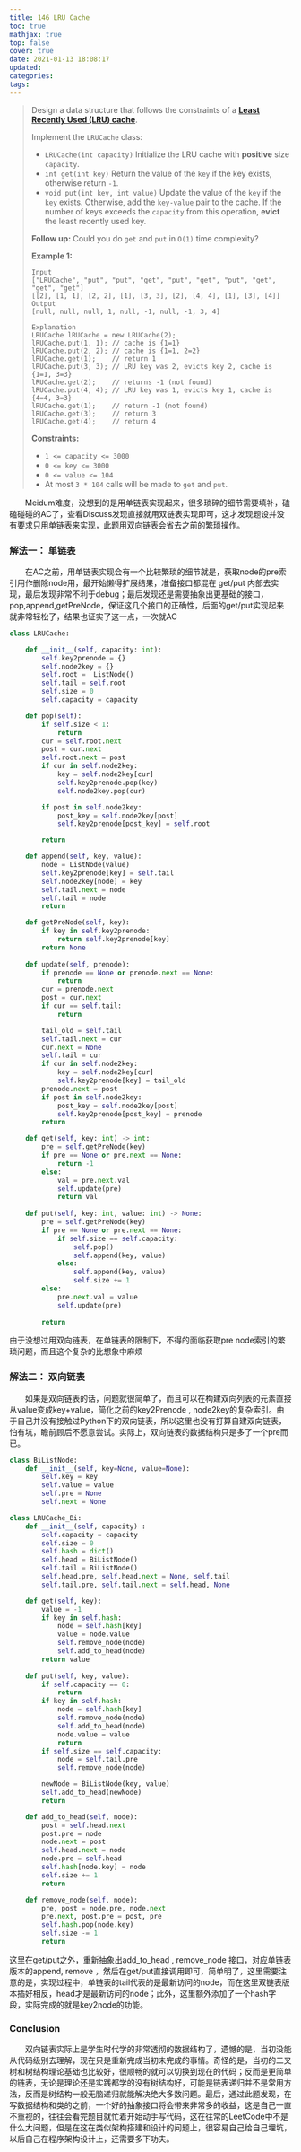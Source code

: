 ```yaml
---
title: 146 LRU Cache
toc: true
mathjax: true
top: false
cover: true
date: 2021-01-13 18:08:17
updated:
categories:
tags:
---
```


> Design a data structure that follows the constraints of a **[Least Recently Used (LRU) cache](https://en.wikipedia.org/wiki/Cache_replacement_policies#LRU)**.
>
> Implement the `LRUCache` class:
>
> - `LRUCache(int capacity)` Initialize the LRU cache with **positive** size `capacity`.
> - `int get(int key)` Return the value of the `key` if the key exists, otherwise return `-1`.
> - `void put(int key, int value)` Update the value of the `key` if the `key` exists. Otherwise, add the `key-value` pair to the cache. If the number of keys exceeds the `capacity` from this operation, **evict** the least recently used key.
>
> **Follow up:**
> Could you do `get` and `put` in `O(1)` time complexity?
>
>  
>
> **Example 1:**
>
> ```
> Input
> ["LRUCache", "put", "put", "get", "put", "get", "put", "get", "get", "get"]
> [[2], [1, 1], [2, 2], [1], [3, 3], [2], [4, 4], [1], [3], [4]]
> Output
> [null, null, null, 1, null, -1, null, -1, 3, 4]
> 
> Explanation
> LRUCache lRUCache = new LRUCache(2);
> lRUCache.put(1, 1); // cache is {1=1}
> lRUCache.put(2, 2); // cache is {1=1, 2=2}
> lRUCache.get(1);    // return 1
> lRUCache.put(3, 3); // LRU key was 2, evicts key 2, cache is {1=1, 3=3}
> lRUCache.get(2);    // returns -1 (not found)
> lRUCache.put(4, 4); // LRU key was 1, evicts key 1, cache is {4=4, 3=3}
> lRUCache.get(1);    // return -1 (not found)
> lRUCache.get(3);    // return 3
> lRUCache.get(4);    // return 4
> ```
>
>  
>
> **Constraints:**
>
> - `1 <= capacity <= 3000`
> - `0 <= key <= 3000`
> - `0 <= value <= 104`
> - At most `3 * 104` calls will be made to `get` and `put`.

　　Meidum难度，没想到的是用单链表实现起来，很多琐碎的细节需要填补，磕磕碰碰的AC了，查看Discuss发现直接就用双链表实现即可，这才发现题设并没有要求只用单链表来实现，此题用双向链表会省去之前的繁琐操作。

### 解法一： 单链表

　　在AC之前，用单链表实现会有一个比较繁琐的细节就是，获取node的pre索引用作删除node用，最开始懒得扩展结果，准备接口都混在 get/put 内部去实现，最后发现非常不利于debug；最后发现还是需要抽象出更基础的接口，pop,append,getPreNode，保证这几个接口的正确性，后面的get/put实现起来就非常轻松了，结果也证实了这一点，一次就AC

```python
class LRUCache:

    def __init__(self, capacity: int):
        self.key2prenode = {}
        self.node2key = {}
        self.root =  ListNode()
        self.tail = self.root
        self.size = 0
        self.capacity = capacity

    def pop(self):
        if self.size < 1:
            return
        cur = self.root.next
        post = cur.next
        self.root.next = post
        if cur in self.node2key:
            key = self.node2key[cur]
            self.key2prenode.pop(key)
            self.node2key.pop(cur)

        if post in self.node2key:
            post_key = self.node2key[post]
            self.key2prenode[post_key] = self.root

        return

    def append(self, key, value):
        node = ListNode(value)
        self.key2prenode[key] = self.tail
        self.node2key[node] = key
        self.tail.next = node
        self.tail = node
        return

    def getPreNode(self, key):
        if key in self.key2prenode:
            return self.key2prenode[key]
        return None
    
    def update(self, prenode):
        if prenode == None or prenode.next == None:
            return 
        cur = prenode.next
        post = cur.next
        if cur == self.tail:
            return

        tail_old = self.tail
        self.tail.next = cur
        cur.next = None
        self.tail = cur
        if cur in self.node2key:
            key = self.node2key[cur]
            self.key2prenode[key] = tail_old
        prenode.next = post
        if post in self.node2key:
            post_key = self.node2key[post]
            self.key2prenode[post_key] = prenode
        return

    def get(self, key: int) -> int:
        pre = self.getPreNode(key)
        if pre == None or pre.next == None:
            return -1
        else:
            val = pre.next.val
            self.update(pre)
            return val
        
    def put(self, key: int, value: int) -> None:
        pre = self.getPreNode(key)
        if pre == None or pre.next == None:
            if self.size == self.capacity:
                self.pop()
                self.append(key, value)
            else:
                self.append(key, value)
                self.size += 1
        else:
            pre.next.val = value
            self.update(pre)
            
        return
```

由于没想过用双向链表，在单链表的限制下，不得的面临获取pre node索引的繁琐问题，而且这个复杂的比想象中麻烦

### 解法二： 双向链表

　　如果是双向链表的话，问题就很简单了，而且可以在构建双向列表的元素直接从value变成key+value，简化之前的key2Prenode , node2key的复杂索引。由于自己并没有接触过Python下的双向链表，所以这里也没有打算自建双向链表，怕有坑，瞻前顾后不愿意尝试。实际上，双向链表的数据结构只是多了一个pre而已。

```python
class BiListNode:
    def __init__(self, key=None, value=None):
        self.key = key
        self.value = value
        self.pre = None
        self.next = None

class LRUCache_Bi:
    def __init__(self, capacity) :
        self.capacity = capacity
        self.size = 0
        self.hash = dict()
        self.head = BiListNode()
        self.tail = BiListNode()
        self.head.pre, self.head.next = None, self.tail
        self.tail.pre, self.tail.next = self.head, None

    def get(self, key):
        value = -1
        if key in self.hash:
            node = self.hash[key]
            value = node.value
            self.remove_node(node)
            self.add_to_head(node)
        return value
    
    def put(self, key, value):
        if self.capacity == 0:
            return
        if key in self.hash:
            node = self.hash[key]
            self.remove_node(node)
            self.add_to_head(node)
            node.value = value
            return
        if self.size == self.capacity:
            node = self.tail.pre
            self.remove_node(node)

        newNode = BiListNode(key, value)
        self.add_to_head(newNode)
        return

    def add_to_head(self, node):
        post = self.head.next
        post.pre = node
        node.next = post
        self.head.next = node
        node.pre = self.head
        self.hash[node.key] = node
        self.size += 1
        return

    def remove_node(self, node):
        pre, post = node.pre, node.next
        pre.next, post.pre = post, pre
        self.hash.pop(node.key)
        self.size -= 1
        return
```

这里在get/put之外，重新抽象出add_to_head , remove_node 接口，对应单链表版本的append, remove ，然后在get/put直接调用即可，简单明了，这里需要注意的是，实现过程中，单链表的tail代表的是最新访问的node，而在这里双链表版本插好相反，head才是最新访问的node；此外，这里额外添加了一个hash字段，实际完成的就是key2node的功能。



### Conclusion

　　双向链表实际上是学生时代学的非常透彻的数据结构了，遗憾的是，当初没能从代码级别去理解，现在只是重新完成当初未完成的事情。奇怪的是，当初的二叉树和树结构理论基础也比较好，很顺畅的就可以切换到现在的代码；反而是更简单的链表，无论是理论还是实践都学的没有树结构好，可能是链表递归并不是常用方法，反而是树结构一般无脑递归就能解决绝大多数问题。最后，通过此题发现，在写数据结构和类的之前，一个好的抽象接口将会带来非常多的收益，这是自己一直不重视的，往往会看完题目就忙着开始动手写代码，这在往常的LeetCode中不是什么大问题，但是在这在类似架构搭建和设计的问题上，很容易自己给自己埋坑，以后自己在程序架构设计上，还需要多下功夫。

